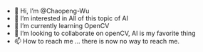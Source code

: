 - 👋 Hi, I’m @Chaopeng-Wu
- 👀 I’m interested in All of this topic of AI
- 🌱 I’m currently learning OpenCV
- 💞️ I’m looking to collaborate on openCV, AI is my favorite thing
- 📫 How to reach me ... there is now no way to reach me.

<!---
Chaopeng-Wu/Chaopeng-Wu is a ✨ special ✨ repository because its `README.md` (this file) appears on your GitHub profile.
You can click the Preview link to take a look at your changes.
--->
